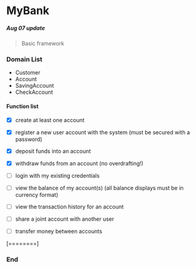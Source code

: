 # MyBank

##### Aug 07 update

> Basic framework

###  Domain List

- Customer
- Account
- SavingAccount
- CheckAccount


#### Function list

- [x]  create at least one account
- [x] register a new user account with the system (must be secured with a password)
- [x]  deposit funds into an account 
- [x]  withdraw funds from an account (no overdrafting!)
- [ ] login with my existing credentials
- [ ] view the balance of my account(s) (all balance displays must be in currency format)
- [ ] view the transaction history for an account
- [ ] share a joint account with another user
- [ ] transfer money between accounts



[========]


### End
